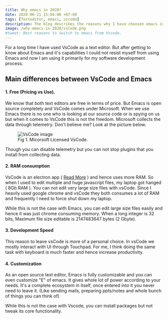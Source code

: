```yaml
---
title: Why emacs in 2020?
date: 2020-06-21 15:04:00 +07:00
tags: [Texteditor, emacs, vscode]
description: The blog describes the reasons why I have choosen emacs in 2020.
image: /why-emacs-in-2020/vsCode.png
#tweet: Best reasons to switch to emacs from Vscode.
---
```


For a long time I have used VsCode as a text editor. But after getting to know about Emacs and it's capabilities I could not resist myself from using Emacs and now I am using it primarily for my software development process.

## Main differences between VsCode and Emacs

#### 1. Free (Pricing vs Use).
We know that both text editors are free in terms of price. But Emacs is open source completely and VsCode comes under Microsoft. When we use Emacs there is no one who is looking at our source code or is spying on us but when it comes to VsCode this is not the freedom. Microsoft collects the data through telemetry. Don't believe me? Look at the picture below.

<figure>
<img src="{{ page.image }}" alt="VsCode image">
<figcaption>Fig 1. Micorsoft Licensed VsCode.</figcaption>
</figure>

Though you can disable telemetry but you can not stop plugins that you install from collecting data.

#### 2. RAM consumption
VsCode is an electron app ( <a href="https://www.howtogeek.com/330493/what-are-electron-apps-and-why-have-they-become-so-common/" target="_blank">Read More</a> ) and hence uses more RAM. So when I used to edit multiple and huge javascript files, my laptop got hanged ( 8Gb RAM ). You can not edit very large size files with vsCode. Since I heavily used google chrome and vsCode they both consumes a lot of RAM and frequently I need to force shut down my laptop.

While this is not the case with Emacs, you can edit large size files easily and hence it was just chrome consuming memory. When a long integer is 32 bits, Maximum file size editable is 2147483647 bytes (2 Gbyte).

#### 3. Development Speed
This reason to leave vsCode is more of a personal choice. In vsCode we mostly interact with UI through Touchpad. For me, I think doing the same task with keyboard is much faster and hence increase productivity.


#### 4. Customization
As an open source text editor, Emacs is fully customizable and you can even customize "E" of emacs. It gives  whole lot of power according to your needs. It's a complete ecosystem in itself, once entered into it you never need to leave it. (Like sending mails, preparing ppts/notes and whole bunch of things you can think of)

While this is not the case with Vscode, you can install packages but not tweak its core functionality.
